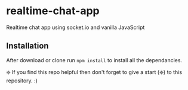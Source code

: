 # realtime-chat-app
Realtime chat app using socket.io and vanilla JavaScript

## Installation 
After download or clone run `npm install` to install all the dependancies.

❇️ If you find this repo helpful then don't forget to give a start (❇️) to this repository. :)
